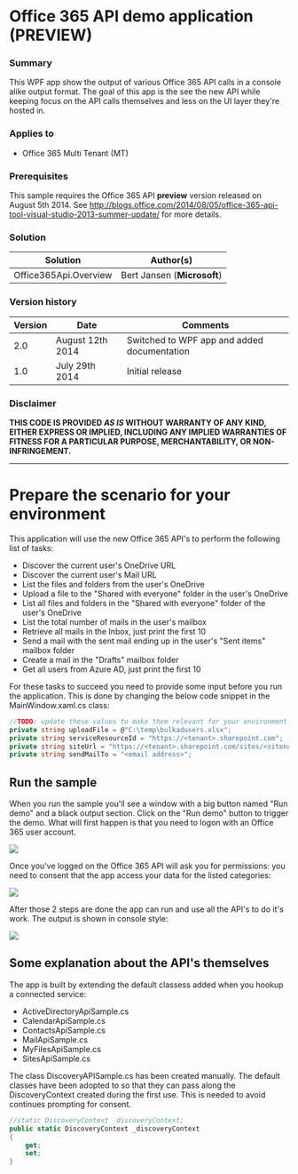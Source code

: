 # Office 365 API demo application (PREVIEW) #

### Summary ###
This WPF app show the output of various Office 365 API calls in a console alike output format. The goal of this app is the see the new API while keeping focus on the API calls themselves and less on the UI layer they're hosted in.

### Applies to ###
-  Office 365 Multi Tenant (MT)

### Prerequisites ###
This sample requires the Office 365 API **preview** version released on August 5th 2014. See http://blogs.office.com/2014/08/05/office-365-api-tool-visual-studio-2013-summer-update/ for more details.

### Solution ###
Solution | Author(s)
---------|----------
Office365Api.Overview | Bert Jansen (**Microsoft**)

### Version history ###
Version  | Date | Comments
---------| -----| --------
2.0  | August 12th 2014 | Switched to WPF app and added documentation
1.0  | July 29th 2014 | Initial release

### Disclaimer ###
**THIS CODE IS PROVIDED *AS IS* WITHOUT WARRANTY OF ANY KIND, EITHER EXPRESS OR IMPLIED, INCLUDING ANY IMPLIED WARRANTIES OF FITNESS FOR A PARTICULAR PURPOSE, MERCHANTABILITY, OR NON-INFRINGEMENT.**


----------

# Prepare the scenario for your environment #
This application will use the new Office 365 API's to perform the following list of tasks:
-  Discover the current user's OneDrive URL
-  Discover the current user's Mail URL
-  List the files and folders from the user's OneDrive
-  Upload a file to the "Shared with everyone" folder in the user's OneDrive
-  List all files and folders in the "Shared with everyone" folder of the user's OneDrive
-  List the total number of mails in the user's mailbox
-  Retrieve all mails in the Inbox, just print the first 10
-  Send a mail with the sent mail ending up in the user's "Sent items" mailbox folder
-  Create a mail in the "Drafts" mailbox folder
-  Get all users from Azure AD, just print the first 10

For these tasks to succeed you need to provide some input before you run the application. This is done by changing the below code snippet in the MainWindow.xaml.cs class:
```C#
//TODO: update these values to make them relevant for your environment
private string uploadFile = @"C:\temp\bulkadusers.xlsx";
private string serviceResourceId = "https://<tenant>.sharepoint.com";
private string siteUrl = "https://<tenant>.sharepoint.com/sites/<sitename>";
private string sendMailTo = "<email address>";
```
## Run the sample ##
When you run the sample you'll see a window with a big button named "Run demo" and a black output section. Click on the "Run demo" button to trigger the demo. What will first happen is that you need to logon with an Office 365 user account.

![](http://i.imgur.com/RIGgm7H.png)


Once you've logged on the Office 365 API will ask you for permissions: you need to consent that the app access your data for the listed categories:

![](http://i.imgur.com/6bDBl5w.png)


After those 2 steps are done the app can run and use all the API's to do it's work. The output is shown in console style:

![](http://i.imgur.com/LQnkq5W.png)

## Some explanation about the API's themselves ##
The app is built by extending the default classess added when you hookup a connected service:
-  ActiveDirectoryApiSample.cs
-  CalendarApiSample.cs
-  ContactsApiSample.cs
-  MailApiSample.cs
-  MyFilesApiSample.cs
-  SitesApiSample.cs

The class DiscoveryAPISample.cs has been created manually. The default classes have been adopted to so that they can pass along the DiscoveryContext created during the first use. This is needed to avoid continues prompting for consent.

```C#
//static DiscoveryContext _discoveryContext;
public static DiscoveryContext _discoveryContext
{
    get;
    set;
}

```
